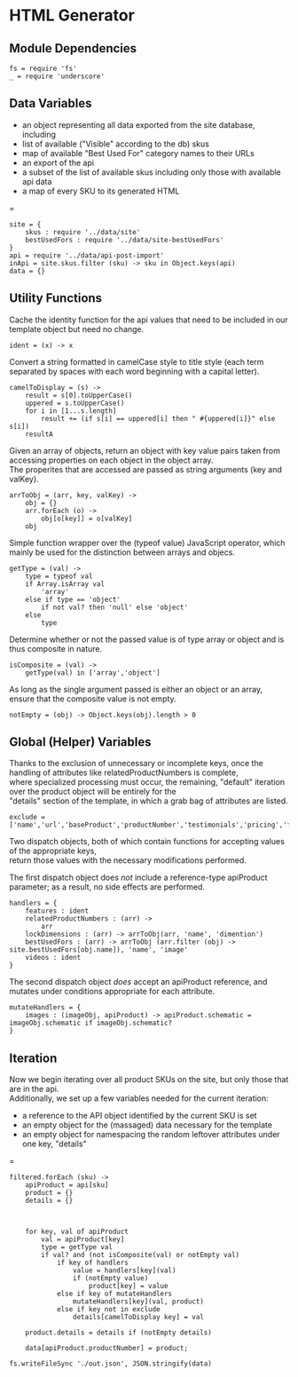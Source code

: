 # HTML Generator

## Module Dependencies

	fs = require 'fs'
	_ = require 'underscore'

## Data Variables

* an object representing all data exported from the site database, including
 * list of available ("Visible" according to the db) skus
 * map of available "Best Used For" category names to their URLs
* an export of the api
* a subset of the list of available skus including only those with available api data
* a map of every SKU to its generated HTML

=

	site = {
		skus : require '../data/site'
		bestUsedFors : require '../data/site-bestUsedFors'
	}
	api = require '../data/api-post-import'
	inApi = site.skus.filter (sku) -> sku in Object.keys(api)
	data = {}

## Utility Functions

Cache the identity function for the api values that need to be included in our template object but need no change.

	ident = (x) -> x

Convert a string formatted in camelCase style to title style (each term separated by spaces with each word beginning with a capital letter).

	camelToDisplay = (s) ->
		result = s[0].toUpperCase()
		uppered = s.toUpperCase()
		for i in [1...s.length]
			result += (if s[i] == uppered[i] then " #{uppered[i]}" else s[i])
		resultA

Given an array of objects, return an object with key value pairs taken from accessing properties on each object in the object array.  
The properites that are accessed are passed as string arguments (key and valKey).

	arrToObj = (arr, key, valKey) ->
		obj = {}
		arr.forEach (o) ->
			obj[o[key]] = o[valKey]
		obj

Simple function wrapper over the (typeof value) JavaScript operator, which mainly be used for the distinction between arrays and objecs.

	getType = (val) ->
		type = typeof val
		if Array.isArray val
			'array'
		else if type == 'object'
			if not val? then 'null' else 'object'
		else
			type

Determine whether or not the passed value is of type array or object and is thus composite in nature.

	isComposite = (val) ->
		getType(val) in ['array','object']

As long as the single argument passed is either an object or an array, ensure that the composite value is not empty.

	notEmpty = (obj) -> Object.keys(obj).length > 0

## Global (Helper) Variables

Thanks to the exclusion of unnecessary or incomplete keys, once the handling of attributes like relatedProductNumbers is complete,  
where specialized processing must occur, the remaining, "default" iteration over the product object will be entirely for the  
"details" section of the template, in which a grab bag of attributes are listed.

	exclude = ['name','url','baseProduct','productNumber','testimonials','pricing','faqs','packaging']

Two dispatch objects, both of which contain functions for accepting values of the appropriate keys,  
return those values with the necessary modifications performed.

The first dispatch object does *not* include a reference-type apiProduct parameter; as a result, no side effects are performed.

	handlers = {
		features : ident
		relatedProductNumbers : (arr) ->
			arr
		lockDimensions : (arr) -> arrToObj(arr, 'name', 'dimention')
		bestUsedFors : (arr) -> arrToObj (arr.filter (obj) -> site.bestUsedFors[obj.name]), 'name', 'image'
		videos : ident
	}

The second dispatch object _does_ accept an apiProduct reference, and mutates under conditions appropriate for each attribute.

	mutateHandlers = {
		images : (imageObj, apiProduct) -> apiProduct.schematic = imageObj.schematic if imageObj.schematic?
	}

## Iteration

Now we begin iterating over all product SKUs on the site, but only those that are in the api.  
Additionally, we set up a few variables needed for the current iteration:

* a reference to the API object identified by the current SKU is set
* an empty object for the (massaged) data necessary for the template
* an empty object for namespacing the random leftover attributes under one key, "details"

=

	filtered.forEach (sku) ->
		apiProduct = api[sku]
		product = {}
		details = {}



		for key, val of apiProduct
			val = apiProduct[key]
			type = getType val
			if val? and (not isComposite(val) or notEmpty val)
				if key of handlers
					value = handlers[key](val)
					if (notEmpty value)
						product[key] = value
				else if key of mutateHandlers
					mutateHandlers[key](val, product)
				else if key not in exclude
					details[camelToDisplay key] = val

		product.details = details if (notEmpty details)

		data[apiProduct.productNumber] = product;

	fs.writeFileSync './out.json', JSON.stringify(data)